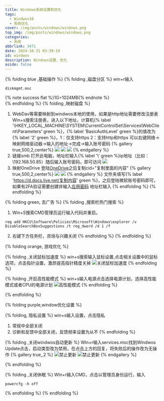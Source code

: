 ```yaml
---
title: Windows系统设置和优化
tags:
  - Windwos10
  - 系统优化
cover: /img/posts/windows/windows.png
top_img: /img/posts/windows/windows.png
categories:
  - 系统
abbrlink: 3471
date: 2024-10-31 03:39:19
id: windwos
description: Windows设置，优化
aside: false
---
```


{% folding blue ,基础操作 %}
{% folding ,磁盘分区 %}
win+r输入

```
diskmgmt.msc
```
{% note success flat %}1G=1024MB{% endnote %}							
{% endfolding %}
{% folding ,映射磁盘 %}
1. WebDav等需要映射到windwos本地的使用，如果是http地址需要修改注册表
Win+s搜索注册表，进入以下地址，计算机{% label '\HKEY_LOCAL_MACHINE\SYSTEM\CurrentControlSet\Services\WebClient\Parameters' green %}，{% label 'BasicAuthLevel' green %}的值改为{% label '2' green %}，1：仅支持https 2：支持http和https
可以右键网络->映射网络驱动器->输入的地址->完成->输入账号密码
{% gallery true,500,2,center%}
![](/img/posts/windows/yingshe.png)
![](/img/posts/windows/yingshe2.png)
![](/img/posts/windows/yingshe3.png)
{% endgallery %}
2. 链接smb
打开此电脑，地址栏输入{% label '\\' green %}ip地址（比如：\\192.168.50.85）随后输入账号密码，即可访问
![](/img/posts/windows/smb1.png)
3. 映射OneDrive
登陆[OneDrive](https://onedrive.live.com/)之后复制cid="复制里面的内容"
{% gallery true,500,2,center%}
![](/img/posts/windows/yingshe.png)
![](/img/posts/windows/yingshe2.png)
{% endgallery %}
文件夹填写{% label 'https://d.docs.live.net/复制内容' green %}，之后登陆微软账号密码即可，如果有2FA验证需要创建并输入[应用密码](https://account.live.com/proofs/AppPassword)
地址栏输入
{% endfolding %}
{% endfolding %}

{% folding green, 去广告 %}
{% folding ,搜索栏热门搜索 %}
1. Win+S搜索CMD管理员运行输入代码并重启。
```
reg add HKCU\Software\Policies\Microsoft\Windows\explorer /v DisableSearchBoxSuggestions /t reg_dword /d 1 /f 
```
2. 右键下方任务栏，咨询与兴趣关闭
{% endfolding %}
{% endfolding %}


{% folding orange, 游戏优化 %}

{% folding ,关闭鼠标加速度 %}
win+s搜索输入鼠标设置,点击相关设置中的鼠标选项，点击指针设置，激昂提高指针精度关掉
![关闭鼠标加速度](/img/posts/windows/shubiaojiasudu.jpg)
{% endfolding %}

{% folding ,开启高性能模式 %}
win+s输入电源点击选择电源计划，选择高性能模式或者CPU的电源计划
![高性能模式](/img/posts/windows/gaoxingneng)
{% endfolding %}

{% endfolding %}


{% folding purple,window优化设置 %}

{% folding, 隐私设置 %}
win+s输入设置，点击隐私
1. 常规中全部关闭
2. 诊断和反馈中全部关闭，反馈频率设置为从不
{% endfolding %}

{% folding ,关闭windwos自动更新 %}
WIn+r输入services.msc找到Windwos Update点击，启动类型改为禁用，在点击上方的回复，将失败后的操作改为无操作
{% gallery true,,2 %}
![禁止更新](/img/posts/windows/jinzhigengxin1.jpg)
![禁止更新](/img/posts/windows/jinzhigengxin2.jpg)
{% endgallery %}

{% endfolding %}

{% folding ,关闭休眠 %}
WIn+r输入CMD，点击以管理员身份运行，输入
```
powercfg -h off
```
{% endfolding %}
{% endfolding %}




